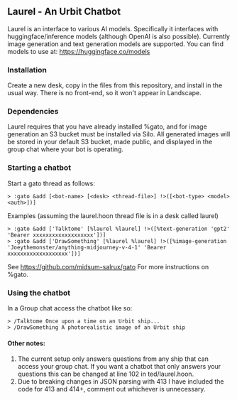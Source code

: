 ## Laurel - An Urbit Chatbot

Laurel is an interface to various AI models.  Specifically it
interfaces with huggingface/inference models (although OpenAI 
is also possible).  Currently image generation and text generation
models are supported.  You can find models to use at:
https://huggingface.co/models


### Installation

Create a new desk, copy in the files from this repository, and
install in the usual way.  There is no front-end, so it won't 
appear in Landscape.


### Dependencies

Laurel requires that you have already installed %gato, and for
image generation an S3 bucket must be installed via Silo.  All generated images will be stored in your default S3 bucket, made
public, and displayed in the group chat where your bot is operating. 


### Starting a chatbot

Start a gato thread as follows:
```
> :gato &add [<bot-name> [<desk> <thread-file>] !>([<bot-type> <model> <auth>])]
```

Examples (assuming the laurel.hoon thread file is in a desk called laurel)
```
> :gato &add ['Talktome' [%laurel %laurel] !>([%text-generation 'gpt2' 'Bearer xxxxxxxxxxxxxxxxxxx'])]
> :gato &add ['DrawSomething' [%laurel %laurel] !>([%image-generation 'Joeythemonster/anything-midjourney-v-4-1' 'Bearer xxxxxxxxxxxxxxxxxxx'])]
```

See https://github.com/midsum-salrux/gato For more instructions on %gato.


### Using the chatbot

In a Group chat access the chatbot like so:
```
> /Talktome Once upon a time on an Urbit ship...
> /DrawSomething A photorealistic image of an Urbit ship
```

####  Other notes: 
1. The current setup only answers questions from any ship that can access your group chat.
If you want a chatbot that only answers your questions this can be changed at line 102 in ted/laurel.hoon.
2. Due to breaking changes in JSON parsing with 413 I have included the code for 413 and 414+,
comment out whichever is unnecessary.
